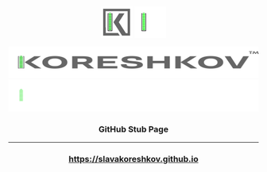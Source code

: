 <div align="center">
    <p>
        <img src="docs/assets/img/KoreshkovSign_lightBG.svg#gh-light-mode-only" alt="light bg logo sign" width="64">
        <img src="docs/assets/img/KoreshkovSign_darkBG.svg#gh-dark-mode-only" alt="dark bg logo sign" width="64">
    </p>
    <p>
        <img src="docs/assets/img/KoreshkovText_lightBG.svg#gh-light-mode-only" alt="light bg logo text" width="512" height="64">
        <img src="docs/assets/img/KoreshkovText_darkBG.svg#gh-dark-mode-only" alt="dark bg logo text" width="512" height="64">
    </p>
    <h3>GitHub Stub Page</h3>
    <hr>
    <h3><a href="https://slavakoreshkov.github.io">https://slavakoreshkov.github.io</a></h3>
</div>